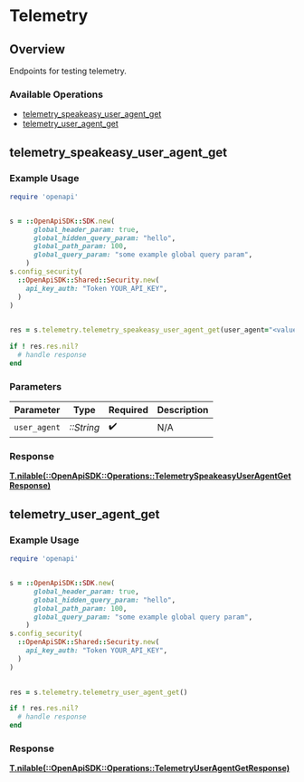 # Telemetry


## Overview

Endpoints for testing telemetry.

### Available Operations

* [telemetry_speakeasy_user_agent_get](#telemetry_speakeasy_user_agent_get)
* [telemetry_user_agent_get](#telemetry_user_agent_get)

## telemetry_speakeasy_user_agent_get

### Example Usage

```ruby
require 'openapi'


s = ::OpenApiSDK::SDK.new(
      global_header_param: true,
      global_hidden_query_param: "hello",
      global_path_param: 100,
      global_query_param: "some example global query param",
    )
s.config_security(
  ::OpenApiSDK::Shared::Security.new(
    api_key_auth: "Token YOUR_API_KEY",
  )
)

    
res = s.telemetry.telemetry_speakeasy_user_agent_get(user_agent="<value>")

if ! res.res.nil?
  # handle response
end

```



### Parameters

| Parameter          | Type               | Required           | Description        |
| ------------------ | ------------------ | ------------------ | ------------------ |
| `user_agent`       | *::String*         | :heavy_check_mark: | N/A                |


### Response

**[T.nilable(::OpenApiSDK::Operations::TelemetrySpeakeasyUserAgentGetResponse)](../../models/operations/telemetryspeakeasyuseragentgetresponse.md)**


## telemetry_user_agent_get

### Example Usage

```ruby
require 'openapi'


s = ::OpenApiSDK::SDK.new(
      global_header_param: true,
      global_hidden_query_param: "hello",
      global_path_param: 100,
      global_query_param: "some example global query param",
    )
s.config_security(
  ::OpenApiSDK::Shared::Security.new(
    api_key_auth: "Token YOUR_API_KEY",
  )
)

    
res = s.telemetry.telemetry_user_agent_get()

if ! res.res.nil?
  # handle response
end

```




### Response

**[T.nilable(::OpenApiSDK::Operations::TelemetryUserAgentGetResponse)](../../models/operations/telemetryuseragentgetresponse.md)**

